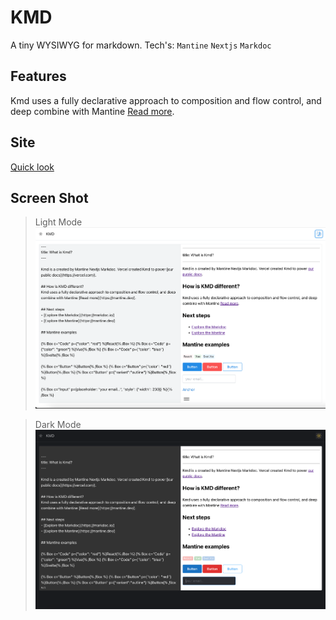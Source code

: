 # KMD

A tiny WYSIWYG for markdown. Tech's: `Mantine` `Nextjs` `Markdoc`

## Features

  Kmd uses a fully declarative approach to composition and flow control, and deep combine with Mantine [Read more](https://mantine.dev/).
  
## Site
[Quick look](https://kmdoc.vercel.app)

## Screen Shot

> Light Mode
![image](./kmd_light.png)

> Dark Mode
![image](./kmd_dark.png)
